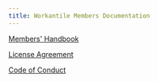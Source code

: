 ```yaml
---
title: Workantile Members Documentation
---
```


[Members' Handbook](handbook.md)

[License Agreement](license-agreement.md)

[Code of Conduct](code-of-conduct.md)
